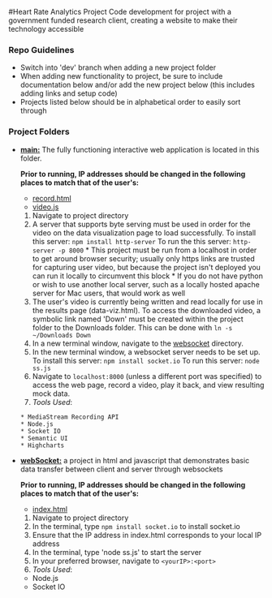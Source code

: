 #Heart Rate Analytics Project
Code development for project with a government funded research client, creating a website to make their technology accessible

### Repo Guidelines

- Switch into 'dev' branch when adding a new project folder
- When adding new functionality to project, be sure to include documentation below and/or add the new project below (this includes adding links and setup code)
- Projects listed below should be in alphabetical order to easily sort through

### Project Folders

- **[main:](main)** The fully functioning interactive web application is located in this folder. 

    **Prior to running, IP addresses should be changed in the following places to match that of the user's:**
    * [record.html](https://github.com/KatAnne/SEI-Project/blob/dev/main/demo.html#L29)
    * [video.js](https://github.com/KatAnne/SEI-Project/blob/dev/main/assets/js/video.js#L369)

    1. Navigate to project directory
    2. A server that supports byte serving must be used in order for the video on the data visualization page to load successfully. 
    To install this server: `npm install http-server` 
    To run the this server: `http-server -p 8000`
      * This project must be run from a localhost in order to get around browser security; usually only https links are trusted for capturing user video, but because the project isn't deployed you can run it locally to circumvent this block
      * If you do not have python or wish to use another local server, such as a locally hosted apache server for Mac users, that would work as well
    3. The user's video is currently being written and read locally for use in the results page (data-viz.html). To access the downloaded video, a symbolic link named 'Down' must be created within the project folder to the Downloads folder. This can be done with `ln -s ~/Downloads Down`
    4. In a new terminal window, navigate to the [websocket](webSocket) directory.
    5. In the new terminal window, a websocket server needs to be set up.
    To install this server: `npm install socket.io` 
    To run this server: `node ss.js`
    6. Navigate to `localhost:8000` (unless a different port was specified) to access the web page, record a video, play it back, and view resulting mock data.
    7. *Tools Used*:

      * MediaStream Recording API
      * Node.js
      * Socket IO
      * Semantic UI
      * Highcharts




- **[webSocket:](webSocket)** a project in html and javascript that demonstrates basic data transfer between client and server through websockets

  **Prior to running, IP addresses should be changed in the following places to match that of the user's:**
  * [index.html](https://github.com/KatAnne/SEI-Project/blob/dev/main/demo.html#L29)

  1. Navigate to project directory
  2. In the terminal, type `npm install socket.io` to install socket.io
  3. Ensure that the IP address in index.html corresponds to your local IP address
  4. In the terminal, type 'node ss.js' to start the server
  5. In your preferred browser, navigate to `<yourIP>:<port>`
  5. *Tools Used*:
    * Node.js
    * Socket IO


